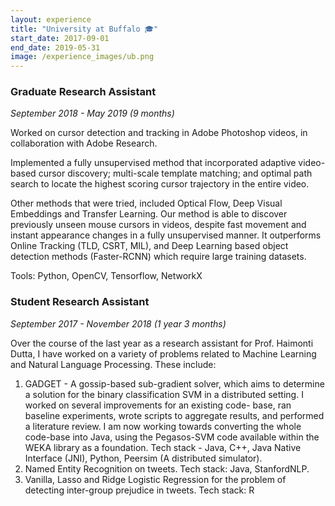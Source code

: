 ```yaml
---
layout: experience
title: "University at Buffalo 🎓"
start_date: 2017-09-01
end_date: 2019-05-31
image: /experience_images/ub.png
---
```


### Graduate Research Assistant
*September 2018 - May 2019 (9 months)*

Worked on cursor detection and tracking in Adobe Photoshop videos, in collaboration with Adobe Research.

Implemented a fully unsupervised method that incorporated adaptive video-based cursor discovery; multi-scale template matching; and optimal path search to locate the highest scoring cursor trajectory in the entire video.

Other methods that were tried, included Optical Flow, Deep Visual Embeddings and Transfer Learning. Our method is able to discover previously unseen mouse cursors in videos, despite fast movement and instant appearance changes in a fully unsupervised manner. It outperforms Online Tracking (TLD, CSRT, MIL), and Deep Learning based object detection methods (Faster-RCNN) which require large training datasets.

Tools: Python, OpenCV, Tensorflow, NetworkX

### Student Research Assistant
*September 2017 - November 2018 (1 year 3 months)*

Over the course of the last year as a research assistant for Prof. Haimonti Dutta, I have worked on a variety of problems related to Machine Learning and Natural Language Processing.
These include:
1. GADGET - A gossip-based sub-gradient solver, which aims to determine a solution for the binary
classification SVM in a distributed setting. I worked on several improvements for an existing code-
base, ran baseline experiments, wrote scripts to aggregate results, and performed a literature review.
I am now working towards converting the whole code-base into Java, using the Pegasos-SVM code
available within the WEKA library as a foundation.
Tech stack - Java, C++, Java Native Interface (JNI), Python, Peersim (A distributed simulator).
2. Named Entity Recognition on tweets. Tech stack: Java, StanfordNLP.
3. Vanilla, Lasso and Ridge Logistic Regression for the problem of detecting inter-group prejudice in
tweets. Tech stack: R
